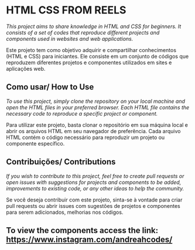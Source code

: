 # HTML CSS FROM REELS
*This project aims to share knowledge in HTML and CSS for beginners. It consists of a set of codes that reproduce different projects and components used in websites and web applications.*

Este projeto tem como objetivo adquirir e compartilhar conhecimentos  (HTML e CSS) para iniciantes. Ele consiste em um conjunto de códigos que reproduzem diferentes projetos e componentes utilizados em sites e aplicações web.

## Como usar/ How to Use
*To use this project, simply clone the repository on your local machine and open the HTML files in your preferred browser. Each HTML file contains the necessary code to reproduce a specific project or component.*

Para utilizar este projeto, basta clonar o repositório em sua máquina local e abrir os arquivos HTML em seu navegador de preferência. Cada arquivo HTML contém o código necessário para reproduzir um projeto ou componente específico.

## Contribuições/ Contributions

*If you wish to contribute to this project, feel free to create pull requests or open issues with suggestions for projects and components to be added, improvements to existing code, or any other ideas to help the community.*

Se você deseja contribuir com este projeto, sinta-se à vontade para criar pull requests ou abrir issues com sugestões de projetos e componentes para serem adicionados, melhorias nos códigos. 


## To view the components access the link: https://www.instagram.com/andreahcodes/




